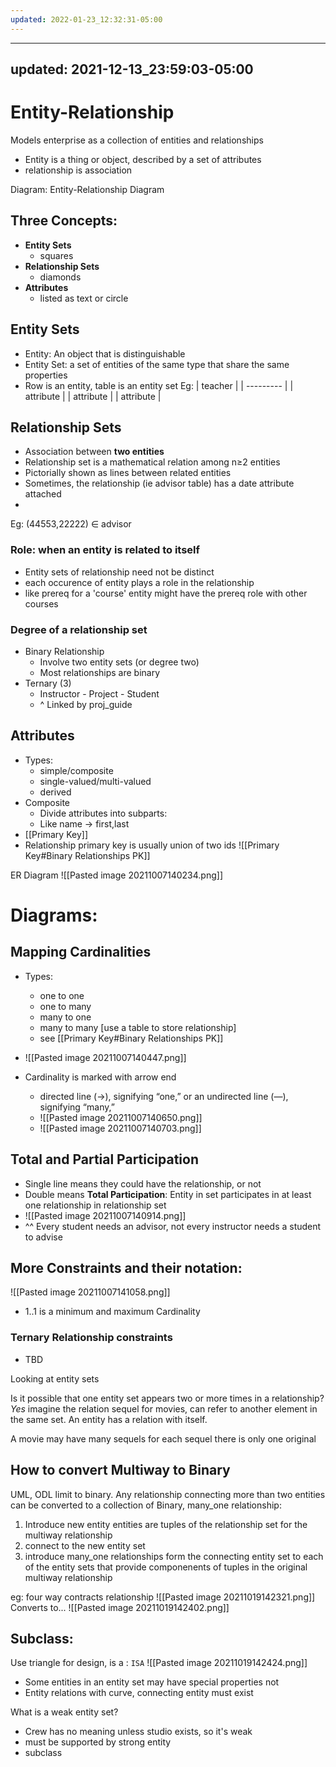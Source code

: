 ```yaml
---
updated: 2022-01-23_12:32:31-05:00
---
```

---
updated: 2021-12-13_23:59:03-05:00
---
# Entity-Relationship

Models enterprise as a collection of entities and relationships
* Entity is a thing or object, described by a set of attributes
* relationship is association

Diagram: Entity-Relationship Diagram


## Three Concepts:
* **Entity Sets**
	* squares
* **Relationship Sets**
	* diamonds
* **Attributes**
	* listed as text or circle

## Entity Sets
* Entity: An object that is distinguishable
* Entity Set: a set of entities of the same type that share the same properties
* Row is an entity, table is an entity set
Eg:
| teacher   |
| --------- |
| attribute |
| attribute |
| attribute | 	

## Relationship Sets
* Association between **two entities**
* Relationship set is a mathematical relation among n$\geq$2 entities
* Pictorially shown as lines between related entities
* Sometimes, the relationship (ie advisor table) has a date attribute attached
* 
Eg:
(44553,22222) $\in$ advisor

### Role: when an entity is related to itself
* Entity sets of relationship need not be distinct
* each occurence of entity plays a role in the relationship
* like prereq for a 'course' entity might have the prereq role with other courses

### Degree of a relationship set
* Binary Relationship
	* Involve two entity sets (or degree two)
	* Most relationships are binary
* Ternary (3)
	* Instructor - Project - Student 
	* ^ Linked by proj_guide

## Attributes
* Types:
	* simple/composite
	* single-valued/multi-valued
	* derived 
* Composite
	* Divide attributes into subparts:
	* Like name -> first,last
* [[Primary Key]]
* Relationship primary key is usually union of two ids
![[Primary Key#Binary Relationships PK]]




ER Diagram
![[Pasted image 20211007140234.png]]

# Diagrams:
## Mapping Cardinalities
* Types:
	* one to one 
	* one to many
	* many to one
	* many to many [use a table to store relationship]
	* see [[Primary Key#Binary Relationships PK]]
* ![[Pasted image 20211007140447.png]]

* Cardinality is marked with arrow end
	* directed line (→), signifying “one,” or an undirected line (—), signifying “many,”
	* ![[Pasted image 20211007140650.png]]
	* ![[Pasted image 20211007140703.png]]

###
## Total and Partial Participation
* Single line means they could have the relationship, or not
* Double means **Total Participation**: Entity in set participates in at least one relationship in relationship set
* ![[Pasted image 20211007140914.png]]
* ^^ Every student needs an advisor, not every instructor needs a student to advise

## More Constraints and their notation:
![[Pasted image 20211007141058.png]]
* 1..1 is a minimum and maximum Cardinality

### Ternary Relationship constraints
* TBD



Looking at entity sets

Is it possible that one entity set appears two or more times in a relationship? *Yes*
imagine the relation sequel for movies, can refer to another element in the same set. An entity has a relation with itself.

A movie may have many sequels for each sequel there is only one original




## How to convert Multiway to Binary
UML, ODL limit to binary.
Any relationship connecting more than two entities can be converted to a collection of Binary, many_one relationship:
1. Introduce new entity
	entities are tuples of the relationship set for the multiway relationship
2. connect to the new entity set
3. introduce many_one relationships form 
	the connecting entity set to each of the entity sets that provide componenents of tuples in the original multiway relationship
	
eg: four way contracts relationship
![[Pasted image 20211019142321.png]]
Converts to...
![[Pasted image 20211019142402.png]]



## Subclass:
Use triangle for design, is a : `ISA`
![[Pasted image 20211019142424.png]]
* Some entities in an entity set may have special properties not
* Entity relations with curve, connecting entity must exist

What is a weak entity set?
* Crew has no meaning unless studio exists, so it's weak
* must be supported by strong entity
* subclass 



